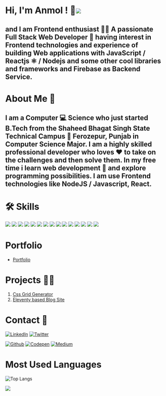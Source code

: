 
# Hi, I'm Anmol ! 👋![](https://img.shields.io/badge/Immortal-%F0%9F%98%8E-%23B7F5B2)
## and I am Frontend enthusiast 👨‍💻 A passionate Full Stack Web Developer 🚀 having interest in Frontend technologies and experience of building Web applications with JavaScript / Reactjs ⚛️ / Nodejs and some other cool libraries and frameworks and Firebase as Backend Service.

# About Me 🧑

## I am a Computer 💻 Science who just started B.Tech from the Shaheed Bhagat Singh State Technical Campus 🏢 Ferozepur, Punjab in Computer Science Major. I am a highly skilled professional developer who loves ❤️ to take on the challenges and then solve them. In my free time i learn web development 🚀 and explore programming possibilities. I am use Frontend technologies like NodeJS / Javascript, React.

# 🛠 Skills      

[![](https://img.shields.io/badge/HTML5-E34F26?style=for-the-badge&logo=html5&logoColor=white)](https://the-anmol.web.app/)
[![](https://img.shields.io/badge/CSS3-1572B6?style=for-the-badge&logo=css3&logoColor=white)](https://the-anmol.web.app/)
[![](https://img.shields.io/badge/JavaScript-323330?style=for-the-badge&logo=javascript&logoColor=F7DF1E)](https://the-anmol.web.app/)
[![](https://img.shields.io/badge/node.js-6DA55F?style=for-the-badge&logo=node.js&logoColor=white)](https://the-anmol.web.app/)
[![](https://img.shields.io/badge/vite-%23646CFF.svg?style=for-the-badge&logo=vite&logoColor=white)](https://the-anmol.web.app/)
[![](https://img.shields.io/badge/React-20232A?style=for-the-badge&logo=react&logoColor=61DAFB)](https://the-anmol.web.app/)
[![](https://img.shields.io/badge/Firebase-20232A?style=for-the-badge&logo=firebase&logoColor=FFCA28)](https://the-anmol.web.app/)
[![](https://img.shields.io/badge/Git-20232A?style=for-the-badge&logo=git&logoColor=DE4C36)](https://the-anmol.web.app/)
[![](https://img.shields.io/badge/Photoshop-001E36?style=for-the-badge&logo=adobephotoshop&logoColor=31A8FF)](https://the-anmol.web.app/)
[![](https://img.shields.io/badge/Premiere-00005B?style=for-the-badge&logo=adobepremierepro&logoColor=9999FF)](https://the-anmol.web.app/)
[![](https://img.shields.io/badge/Lightroom-001E36?style=for-the-badge&logo=adobelightroom&logoColor=31A8FF)](https://the-anmol.web.app/)
[![](https://img.shields.io/badge/Razorpay-072654?style=for-the-badge&logo=razorpay&logoColor=3395FF)](https://the-anmol.web.app/)
[![](https://img.shields.io/badge/Puppeteer-000?style=for-the-badge&logo=puppeteer&logoColor=fff)](https://the-anmol.web.app/)
[![](https://img.shields.io/badge/eleventy-20232A?style=for-the-badge&logo=eleventy&logoColor=white)](https://the-anmol.web.app/)
[![](https://img.shields.io/badge/Tailwind_CSS-38B2AC?style=for-the-badge&logo=tailwind-css&logoColor=white)](https://the-anmol.web.app/)


# Portfolio
 
- [Portfolio](https://the-anmol.web.app/)

# Projects  👨‍💻

1. [Css Grid Generator](https://the-anmol.github.io/Grid_Generator)
2. [ Eleventy based Blog Site ](https://netblog.netlify.app/)


# Contact  📱
[![LinkedIn](https://img.shields.io/badge/linkedin-%230077B5.svg?style=for-the-badge&logo=linkedin&logoColor=white)](https://www.linkedin.com/in/anmol-5793a6250/)
[![Twitter](https://img.shields.io/badge/Twitter-%231DA1F2.svg?style=for-the-badge&logo=Twitter&logoColor=white)](https://twitter.com/iCreateBugs/)

[![Github](https://img.shields.io/badge/Github-333?style=for-the-badge&logo=github&logoColor=white)](https://github.com/the-anmol)
[![Codepen](https://img.shields.io/badge/codepen-333?style=for-the-badge&logo=codepen&logoColor=fff)](https://codepen.io/the-anmol)
[![Medium](https://img.shields.io/badge/Medium-000?style=for-the-badge&logo=medium&logoColor=fff)](https://medium.com/@the-anmol)

# Most Used Languages

![Top Langs](https://github-readme-stats.vercel.app/api/top-langs/?username=the-anmol&show_icons=true&theme=tokyonight&langs_count=20)


![](https://komarev.com/ghpvc/?username=the-anmol&style=flat-square&color=5BB318)
